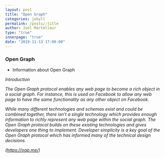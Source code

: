 ```yaml
---
layout: post
title: "Open Graph"
categories: jekyll
permalink: /posts/:title
author: Joel Martelleur
type: "true"
innerpage: "true"
date: "2019-11-13 17:00:00" 
---
```


### Open Graph

* Information about Open Graph    

_Introduction_ 

_The Open Graph protocol enables any web page to become a rich object in a social graph. For instance, this is used on Facebook to allow any web page to have the same functionality as any other object on Facebook._ 

_While many different technologies and schemas exist and could be combined together, there isn't a single technology which provides enough information to richly represent any web page within the social graph. The Open Graph protocol builds on these existing technologies and gives developers one thing to implement. Developer simplicity is a key goal of the Open Graph protocol which has informed many of the technical design decisions._

_(https://ogp.me/)_
